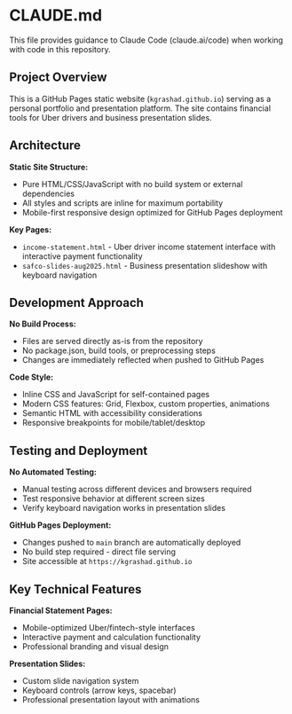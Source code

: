 # CLAUDE.md

This file provides guidance to Claude Code (claude.ai/code) when working with code in this repository.

## Project Overview

This is a GitHub Pages static website (`kgrashad.github.io`) serving as a personal portfolio and presentation platform. The site contains financial tools for Uber drivers and business presentation slides.

## Architecture

**Static Site Structure:**
- Pure HTML/CSS/JavaScript with no build system or external dependencies
- All styles and scripts are inline for maximum portability
- Mobile-first responsive design optimized for GitHub Pages deployment

**Key Pages:**
- `income-statement.html` - Uber driver income statement interface with interactive payment functionality
- `safco-slides-aug2025.html` - Business presentation slideshow with keyboard navigation

## Development Approach

**No Build Process:**
- Files are served directly as-is from the repository
- No package.json, build tools, or preprocessing steps
- Changes are immediately reflected when pushed to GitHub Pages

**Code Style:**
- Inline CSS and JavaScript for self-contained pages
- Modern CSS features: Grid, Flexbox, custom properties, animations
- Semantic HTML with accessibility considerations
- Responsive breakpoints for mobile/tablet/desktop

## Testing and Deployment

**No Automated Testing:**
- Manual testing across different devices and browsers required
- Test responsive behavior at different screen sizes
- Verify keyboard navigation works in presentation slides

**GitHub Pages Deployment:**
- Changes pushed to `main` branch are automatically deployed
- No build step required - direct file serving
- Site accessible at `https://kgrashad.github.io`

## Key Technical Features

**Financial Statement Pages:**
- Mobile-optimized Uber/fintech-style interfaces
- Interactive payment and calculation functionality
- Professional branding and visual design

**Presentation Slides:**
- Custom slide navigation system
- Keyboard controls (arrow keys, spacebar)
- Professional presentation layout with animations